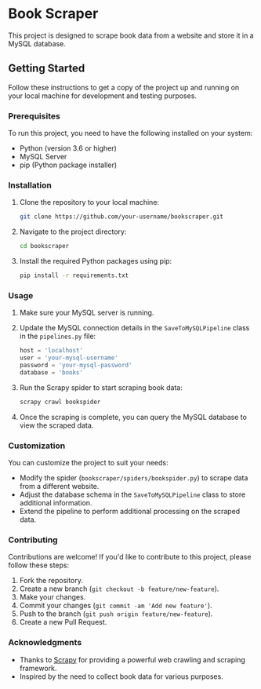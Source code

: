 # Book Scraper

This project is designed to scrape book data from a website and store it in a MySQL database.

## Getting Started

Follow these instructions to get a copy of the project up and running on your local machine for development and testing purposes.

### Prerequisites

To run this project, you need to have the following installed on your system:

- Python (version 3.6 or higher)
- MySQL Server
- pip (Python package installer)

### Installation

1. Clone the repository to your local machine:

    ```bash
    git clone https://github.com/your-username/bookscraper.git
    ```

2. Navigate to the project directory:

    ```bash
    cd bookscraper
    ```

3. Install the required Python packages using pip:

    ```bash
    pip install -r requirements.txt
    ```

### Usage

1. Make sure your MySQL server is running.

2. Update the MySQL connection details in the `SaveToMySQLPipeline` class in the `pipelines.py` file:

    ```python
    host = 'localhost'
    user = 'your-mysql-username'
    password = 'your-mysql-password'
    database = 'books'
    ```

3. Run the Scrapy spider to start scraping book data:

    ```bash
    scrapy crawl bookspider
    ```

4. Once the scraping is complete, you can query the MySQL database to view the scraped data.

### Customization

You can customize the project to suit your needs:

- Modify the spider (`bookscraper/spiders/bookspider.py`) to scrape data from a different website.
- Adjust the database schema in the `SaveToMySQLPipeline` class to store additional information.
- Extend the pipeline to perform additional processing on the scraped data.

### Contributing

Contributions are welcome! If you'd like to contribute to this project, please follow these steps:

1. Fork the repository.
2. Create a new branch (`git checkout -b feature/new-feature`).
3. Make your changes.
4. Commit your changes (`git commit -am 'Add new feature'`).
5. Push to the branch (`git push origin feature/new-feature`).
6. Create a new Pull Request.


### Acknowledgments

- Thanks to [Scrapy](https://scrapy.org/) for providing a powerful web crawling and scraping framework.
- Inspired by the need to collect book data for various purposes.
